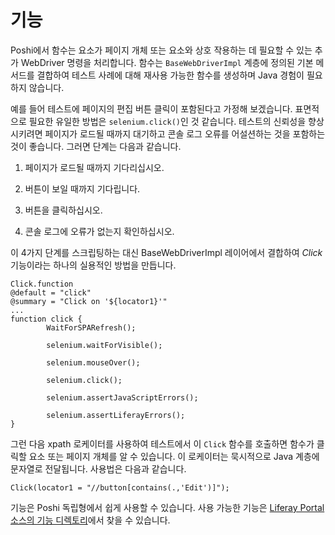 # 기능

Poshi에서 함수는 요소가 페이지 개체 또는 요소와 상호 작용하는 데 필요할 수 있는 추가 WebDriver 명령을 처리합니다. 함수는 `BaseWebDriverImpl` 계층에 정의된 기본 메서드를 결합하여 테스트 사례에 대해 재사용 가능한 함수를 생성하며 Java 경험이 필요하지 않습니다.

예를 들어 테스트에 페이지의 편집 버튼 클릭이 포함된다고 가정해 보겠습니다. 표면적으로 필요한 유일한 방법은 `selenium.click()`인 것 같습니다. 테스트의 신뢰성을 향상시키려면 페이지가 로드될 때까지 대기하고 콘솔 로그 오류를 어설션하는 것을 포함하는 것이 좋습니다. 그러면 단계는 다음과 같습니다.

1. 페이지가 로드될 때까지 기다리십시오.

1. 버튼이 보일 때까지 기다립니다.

1. 버튼을 클릭하십시오.

1. 콘솔 로그에 오류가 없는지 확인하십시오.

이 4가지 단계를 스크립팅하는 대신 BaseWebDriverImpl 레이어에서 결합하여 _Click_ 기능이라는 하나의 실용적인 방법을 만듭니다.

```
Click.function
@default = "click"
@summary = "Click on '${locator1}'"
...
function click {
        WaitForSPARefresh();

        selenium.waitForVisible();

        selenium.mouseOver();

        selenium.click();

        selenium.assertJavaScriptErrors();

        selenium.assertLiferayErrors();
}
```

그런 다음 xpath 로케이터를 사용하여 테스트에서 이 `Click` 함수를 호출하면 함수가 클릭할 요소 또는 페이지 개체를 알 수 있습니다. 이 로케이터는 묵시적으로 Java 계층에 문자열로 전달됩니다. 사용법은 다음과 같습니다.
```
Click(locator1 = "//button[contains(.,'Edit')]");
```

기능은 Poshi 독립형에서 쉽게 사용할 수 있습니다. 사용 가능한 기능은 [Liferay Portal 소스의 기능 디렉토리](https://github.com/liferay/liferay-portal/tree/master/portal-web/test/functional/com/liferay/portalweb/functions)에서 찾을 수 있습니다. 
